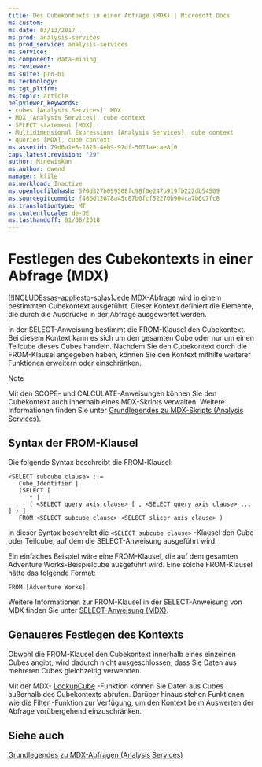 ```yaml
---
title: Des Cubekontexts in einer Abfrage (MDX) | Microsoft Docs
ms.custom: 
ms.date: 03/13/2017
ms.prod: analysis-services
ms.prod_service: analysis-services
ms.service: 
ms.component: data-mining
ms.reviewer: 
ms.suite: pro-bi
ms.technology: 
ms.tgt_pltfrm: 
ms.topic: article
helpviewer_keywords:
- cubes [Analysis Services], MDX
- MDX [Analysis Services], cube context
- SELECT statement [MDX]
- Multidimensional Expressions [Analysis Services], cube context
- queries [MDX], cube context
ms.assetid: 79d6a1e8-2825-4eb9-97df-5071aecae8f0
caps.latest.revision: "29"
author: Minewiskan
ms.author: owend
manager: kfile
ms.workload: Inactive
ms.openlocfilehash: 570d327b099508fc98f0e247b919fb222db54509
ms.sourcegitcommit: f486d12078a45c87b0fcf52270b904ca7b0c7fc8
ms.translationtype: MT
ms.contentlocale: de-DE
ms.lasthandoff: 01/08/2018
---
```

# <a name="establishing-cube-context-in-a-query-mdx"></a>Festlegen des Cubekontexts in einer Abfrage (MDX)
[!INCLUDE[ssas-appliesto-sqlas](../../../includes/ssas-appliesto-sqlas.md)]Jede MDX-Abfrage wird in einem bestimmten Cubekontext ausgeführt. Dieser Kontext definiert die Elemente, die durch die Ausdrücke in der Abfrage ausgewertet werden.  
  
 In der SELECT-Anweisung bestimmt die FROM-Klausel den Cubekontext. Bei diesem Kontext kann es sich um den gesamten Cube oder nur um einen Teilcube dieses Cubes handeln. Nachdem Sie den Cubekontext durch die FROM-Klausel angegeben haben, können Sie den Kontext mithilfe weiterer Funktionen erweitern oder einschränken.  
  
> [!NOTE]  
>  Mit den SCOPE- und CALCULATE-Anweisungen können Sie den Cubekontext auch innerhalb eines MDX-Skripts verwalten. Weitere Informationen finden Sie unter [Grundlegendes zu MDX-Skripts &#40;Analysis Services&#41;](../../../analysis-services/multidimensional-models/mdx/mdx-scripting-fundamentals-analysis-services.md).  
  
## <a name="from-clause-syntax"></a>Syntax der FROM-Klausel  
 Die folgende Syntax beschreibt die FROM-Klausel:  
  
```  
<SELECT subcube clause> ::=  
   Cube_Identifier |   
   (SELECT [  
      * |   
      ( <SELECT query axis clause> [ , <SELECT query axis clause> ... ] ) ]   
   FROM <SELECT subcube clause> <SELECT slicer axis clause> )  
```  
  
 In dieser Syntax beschreibt die `<SELECT subcube clause>` -Klausel den Cube oder Teilcube, auf dem die SELECT-Anweisung ausgeführt wird.  
  
 Ein einfaches Beispiel wäre eine FROM-Klausel, die auf dem gesamten Adventure Works-Beispielcube ausgeführt wird. Eine solche FROM-Klausel hätte das folgende Format:  
  
```  
FROM [Adventure Works]  
```  
  
 Weitere Informationen zur FROM-Klausel in der SELECT-Anweisung von MDX finden Sie unter [SELECT-Anweisung &#40;MDX&#41;](../../../mdx/mdx-data-manipulation-select.md).  
  
## <a name="refining-the-context"></a>Genaueres Festlegen des Kontexts  
 Obwohl die FROM-Klausel den Cubekontext innerhalb eines einzelnen Cubes angibt, wird dadurch nicht ausgeschlossen, dass Sie Daten aus mehreren Cubes gleichzeitig verwenden.  
  
 Mit der MDX- [LookupCube](../../../mdx/lookupcube-mdx.md) -Funktion können Sie Daten aus Cubes außerhalb des Cubekontexts abrufen. Darüber hinaus stehen Funktionen wie die [Filter](../../../mdx/filter-mdx.md) -Funktion zur Verfügung, um den Kontext beim Auswerten der Abfrage vorübergehend einzuschränken.  
  
## <a name="see-also"></a>Siehe auch  
 [Grundlegendes zu MDX-Abfragen &#40;Analysis Services&#41;](../../../analysis-services/multidimensional-models/mdx/mdx-query-fundamentals-analysis-services.md)  
  
  
